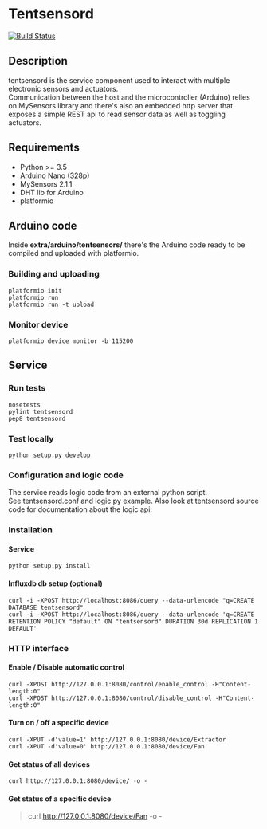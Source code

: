 # Tentsensord

[![Build Status](https://travis-ci.org/joaoubaldo/tentsensord.svg?branch=master)](https://travis-ci.org/joaoubaldo/tentsensord)

## Description

tentsensord is the service component used to interact with multiple electronic sensors and actuators.  
Communication between the host and the microcontroller (Arduino) relies on MySensors library and there's also an embedded http server that
exposes a simple REST api to read sensor data as well as toggling actuators.

## Requirements

* Python >= 3.5
* Arduino Nano (328p)
* MySensors 2.1.1
* DHT lib for Arduino
* platformio

## Arduino code

Inside **extra/arduino/tentsensors/** there's the Arduino code ready to be
compiled and uploaded with platformio.

### Building and uploading
    platformio init  
    platformio run  
    platformio run -t upload

### Monitor device
    platformio device monitor -b 115200

## Service

### Run tests
    nosetests  
    pylint tentsensord  
    pep8 tentsensord

### Test locally
    python setup.py develop

### Configuration and logic code
The service reads logic code from an external python script.  
See tentsensord.conf and logic.py example. Also look at tentsensord source code for documentation about the logic api.

### Installation

#### Service
    python setup.py install

#### Influxdb db setup (optional)
    curl -i -XPOST http://localhost:8086/query --data-urlencode "q=CREATE DATABASE tentsensord"  
    curl -i -XPOST http://localhost:8086/query --data-urlencode 'q=CREATE RETENTION POLICY "default" ON "tentsensord" DURATION 30d REPLICATION 1 DEFAULT'


### HTTP interface

#### Enable / Disable automatic control
    curl -XPOST http://127.0.0.1:8080/control/enable_control -H"Content-length:0"  
    curl -XPOST http://127.0.0.1:8080/control/disable_control -H"Content-length:0"


#### Turn on / off a specific device
    curl -XPUT -d'value=1' http://127.0.0.1:8080/device/Extractor  
    curl -XPUT -d'value=0' http://127.0.0.1:8080/device/Fan


#### Get status of all devices
    curl http://127.0.0.1:8080/device/ -o -


#### Get status of a specific device
> curl http://127.0.0.1:8080/device/Fan -o -
